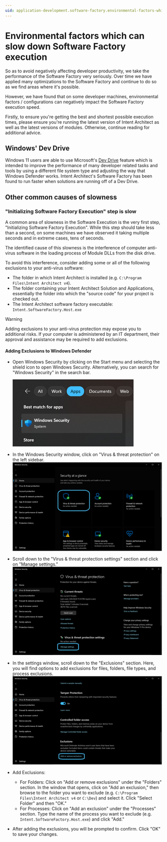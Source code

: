 ```yaml
---
uid: application-development.software-factory.environmental-factors-which-can-slow-down-software-factory-execution
---
```

# Environmental factors which can slow down Software Factory execution

So as to avoid negatively affecting developer productivity, we take the performance of the Software Factory very seriously. Over time we have applied many optimizations to the Software Factory and continue to do so as we find areas where it's possible.

However, we have found that on some developer machines, environmental factors / configurations can negatively impact the Software Factory execution speed.

Firstly, to ensure you're getting the best and shortest possible execution times, please ensure you're running the latest version of Intent Architect as well as the latest versions of modules. Otherwise, continue reading for additional advice.

## Windows' Dev Drive

Windows 11 users are able to use Microsoft's [Dev Drive](https://learn.microsoft.com/en-us/windows/dev-drive/) feature which is intended to improve the performance of many developer related tasks and tools by using a different file system type and adjusting the way that Windows Defender works. Intent Architect's Software Factory has been found to run faster when solutions are running off of a Dev Drive.

## Other common causes of slowness

### "Initializing Software Factory Execution" step is slow

A common area of slowness in the Software Execution is the very first step, "Initializing Software Factory Execution". While this step should take less than a second, on some machines we have observed it taking multiple seconds and in extreme cases, tens of seconds.

The identified cause of this slowness is the interference of computer anti-virus software in the loading process of Module DLLs from the disk drive.

To avoid this interference, consider adding some or all of the following exclusions to your anti-virus software:

- The folder in which Intent Architect is installed (e.g. `C:\Program Files\Intent Architect v4`).
- The folder containing your Intent Architect Solution and Applications, essentially the folder into which the "source code" for your project is checked out.
- The Intent Architect software factory executable: `Intent.SoftwareFactory.Host.exe`

> [!WARNING]
> Adding exclusions to your anti-virus protection may expose you to additional risks. If your computer is administered by an IT department, their approval and assistance may be required to add exclusions.

#### Adding Exclusions to Windows Defender

- Open Windows Security by clicking on the Start menu and selecting the shield icon to open Windows Security. Alternatively, you can search for "Windows Security" in the search bar.

  ![Search Windows Security](images/search-windows-secutiry.png)

- In the Windows Security window, click on "Virus & threat protection" on the left sidebar.
  ![Virus and threat protection](images/virus-and-threat-protection.png)
- Scroll down to the "Virus & threat protection settings" section and click on "Manage settings."
  ![Manage Settings](images/manage-settings.png)
- In the settings window, scroll down to the "Exclusions" section. Here, you will find options to add exclusions for files, folders, file types, and process exclusions.
  ![Add or Remove exclusions](images/add-or-remove-exclusions.png)
- Add Exclusions:
  - For Folders: Click on "Add or remove exclusions" under the "Folders" section. In the window that opens, click on "Add an exclusion," then browse to the folder you want to exclude (e.g. `C:\Program Files\Intent Architect v4` or `C:\Dev`) and select it. Click "Select Folder" and then "OK."
  - For Processes: Click on "Add an exclusion" under the "Processes" section. Type the name of the process you want to exclude (e.g. `Intent.SoftwareFactory.Host.exe`) and click "Add."
- After adding the exclusions, you will be prompted to confirm. Click "OK" to save your changes.